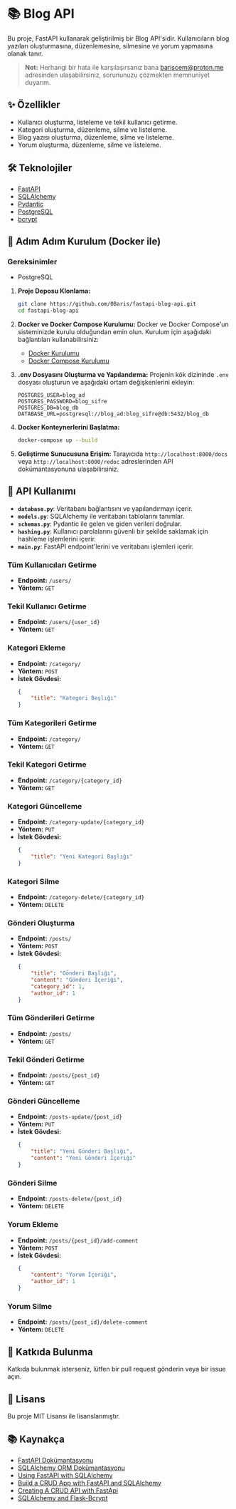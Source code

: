# 📚 Blog API

Bu proje, FastAPI kullanarak geliştirilmiş bir Blog API'sidir. Kullanıcıların blog yazıları oluşturmasına, düzenlemesine, silmesine ve yorum yapmasına olanak tanır.


> **Not:** Herhangi bir hata ile karşılaşırsanız bana [bariscem@proton.me](mailto:bariscem@proton.me) adresinden ulaşabilirsiniz, sorununuzu çözmekten memnuniyet duyarım.

## ✨ Özellikler

- Kullanıcı oluşturma, listeleme ve tekil kullanıcı getirme.
- Kategori oluşturma, düzenleme, silme ve listeleme.
- Blog yazısı oluşturma, düzenleme, silme ve listeleme.
- Yorum oluşturma, düzenleme, silme ve listeleme.

## 🛠️ Teknolojiler

- [FastAPI](https://fastapi.tiangolo.com/)
- [SQLAlchemy](https://www.sqlalchemy.org/)
- [Pydantic](https://pydantic-docs.helpmanual.io/)
- [PostgreSQL](https://www.postgresql.org/)
- [bcrypt](https://pypi.org/project/bcrypt/)

## 🚀 Adım Adım Kurulum (Docker ile)

### Gereksinimler

- PostgreSQL
  
1. **Proje Deposu Klonlama:**
   ```bash
   git clone https://github.com/0Baris/fastapi-blog-api.git
   cd fastapi-blog-api
   ```

2. **Docker ve Docker Compose Kurulumu:**
   Docker ve Docker Compose'un sisteminizde kurulu olduğundan emin olun. Kurulum için aşağıdaki bağlantıları kullanabilirsiniz:
   - [Docker Kurulumu](https://docs.docker.com/get-docker/)
   - [Docker Compose Kurulumu](https://docs.docker.com/compose/install/)

3. **.env Dosyasını Oluşturma ve Yapılandırma:**
   Projenin kök dizininde `.env` dosyası oluşturun ve aşağıdaki ortam değişkenlerini ekleyin:
   ```env
   POSTGRES_USER=blog_ad
   POSTGRES_PASSWORD=blog_sifre
   POSTGRES_DB=blog_db
   DATABASE_URL=postgresql://blog_ad:blog_sifre@db:5432/blog_db
   ```

4. **Docker Konteynerlerini Başlatma:**
   ```bash
   docker-compose up --build
   ```

5. **Geliştirme Sunucusuna Erişim:**
   Tarayıcıda `http://localhost:8000/docs` veya `http://localhost:8000/redoc` adreslerinden API dokümantasyonuna ulaşabilirsiniz.

## 📖 API Kullanımı

- **`database.py`**: Veritabanı bağlantısını ve yapılandırmayı içerir.
- **`models.py`**: SQLAlchemy ile veritabanı tablolarını tanımlar.
- **`schemas.py`**: Pydantic ile gelen ve giden verileri doğrular.
- **`hashing.py`**: Kullanıcı parolalarını güvenli bir şekilde saklamak için hashleme işlemlerini içerir.
- **`main.py`**: FastAPI endpoint'lerini ve veritabanı işlemleri içerir.


### Tüm Kullanıcıları Getirme

- **Endpoint:** `/users/`
- **Yöntem:** `GET`

### Tekil Kullanıcı Getirme

- **Endpoint:** `/users/{user_id}`
- **Yöntem:** `GET`

### Kategori Ekleme

- **Endpoint:** `/category/`
- **Yöntem:** `POST`
- **İstek Gövdesi:**
    ```json
    {
        "title": "Kategori Başlığı"
    }
    ```

### Tüm Kategorileri Getirme

- **Endpoint:** `/category/`
- **Yöntem:** `GET`

### Tekil Kategori Getirme

- **Endpoint:** `/category/{category_id}`
- **Yöntem:** `GET`

### Kategori Güncelleme

- **Endpoint:** `/category-update/{category_id}`
- **Yöntem:** `PUT`
- **İstek Gövdesi:**
    ```json
    {
        "title": "Yeni Kategori Başlığı"
    }
    ```

### Kategori Silme

- **Endpoint:** `/category-delete/{category_id}`
- **Yöntem:** `DELETE`

### Gönderi Oluşturma

- **Endpoint:** `/posts/`
- **Yöntem:** `POST`
- **İstek Gövdesi:**
    ```json
    {
        "title": "Gönderi Başlığı",
        "content": "Gönderi İçeriği",
        "category_id": 1,
        "author_id": 1
    }
    ```

### Tüm Gönderileri Getirme

- **Endpoint:** `/posts/`
- **Yöntem:** `GET`

### Tekil Gönderi Getirme

- **Endpoint:** `/posts/{post_id}`
- **Yöntem:** `GET`

### Gönderi Güncelleme

- **Endpoint:** `/posts-update/{post_id}`
- **Yöntem:** `PUT`
- **İstek Gövdesi:**
    ```json
    {
        "title": "Yeni Gönderi Başlığı",
        "content": "Yeni Gönderi İçeriği"
    }
    ```

### Gönderi Silme

- **Endpoint:** `/posts-delete/{post_id}`
- **Yöntem:** `DELETE`

### Yorum Ekleme

- **Endpoint:** `/posts/{post_id}/add-comment`
- **Yöntem:** `POST`
- **İstek Gövdesi:**
    ```json
    {
        "content": "Yorum İçeriği",
        "author_id": 1
    }
    ```

### Yorum Silme

- **Endpoint:** `/posts/{post_id}/delete-comment`
- **Yöntem:** `DELETE`

## 🤝 Katkıda Bulunma

Katkıda bulunmak isterseniz, lütfen bir pull request gönderin veya bir issue açın.

## 📜 Lisans

Bu proje MIT Lisansı ile lisanslanmıştır.

## 📚 Kaynakça

- [FastAPI Dokümantasyonu](https://fastapi.tiangolo.com/learn)
- [SQLAlchemy ORM Dokümantasyonu](https://docs.sqlalchemy.org/en/20/orm/mapping_styles.html)
- [Using FastAPI with SQLAlchemy](https://blog.stackademic.com/using-fastapi-with-sqlalchemy-5cd370473fe5)
- [Build a CRUD App with FastAPI and SQLAlchemy](https://codevoweb.com/build-a-crud-app-with-fastapi-and-sqlalchemy/)
- [Creating A CRUD API with FastApi](https://medium.com/@stanker801/creating-a-crud-api-with-fastapi-sqlalchemy-postgresql-postman-pydantic-1ba6b9de9f23)
- [SQLAlchemy and Flask-Bcrypt](https://medium.com/@sharoze.archer/strong-password-hashing-with-sqlalchemy-for-enhanced-database-security-efc4ecda9f08)